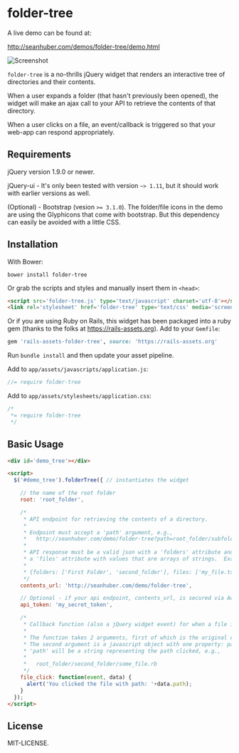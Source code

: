 folder-tree
==============

A live demo can be found at:

http://seanhuber.com/demos/folder-tree/demo.html

![Screenshot](https://cdn.rawgit.com/seanhuber/folder-tree/master/screenshot.png)

`folder-tree` is a no-thrills jQuery widget that renders an interactive tree of directories and their contents.

When a user expands a folder (that hasn't previously been opened), the widget will make an ajax call to your API to retrieve the contents of that directory.

When a user clicks on a file, an event/callback is triggered so that your web-app can respond appropriately.

Requirements
-----------------

jQuery version 1.9.0 or newer.

jQuery-ui - It's only been tested with version `~> 1.11`, but it should work with earlier versions as well.

(Optional) - Bootstrap (vesion `>= 3.1.0`). The folder/file icons in the demo are using the Glyphicons that come with bootstrap. But this dependency can easily be avoided with a little CSS.

Installation
-----------------

With Bower:

```
bower install folder-tree
```

Or grab the scripts and styles and manually insert them in `<head>`:

```html
<script src='folder-tree.js' type='text/javascript' charset='utf-8'></script>
<link rel='stylesheet' href='folder-tree' type='text/css' media='screen' />
```

Or if you are using Ruby on Rails, this widget has been packaged into a ruby gem (thanks to the folks at https://rails-assets.org).  Add to your `Gemfile`:

```ruby
gem 'rails-assets-folder-tree', source: 'https://rails-assets.org'
```

Run `bundle install` and then update your asset pipeline.

Add to `app/assets/javascripts/application.js`:

```javascript
//= require folder-tree
```

Add to `app/assets/stylesheets/application.css`:

```css
/*
 *= require folder-tree
 */
```

Basic Usage
-----------------

```html
<div id='demo_tree'></div>

<script>
  $('#demo_tree').folderTree({ // instantiates the widget

    // the name of the root folder
    root: 'root_folder',

    /*
     * API endpoint for retrieving the contents of a directory.
     *
     * Endpoint must accept a 'path' argument, e.g.,
     *   http://seanhuber.com/demo/folder-tree?path=root_folder/subfolder/another_folder
     *
     * API response must be a valid json with a 'folders' attribute and/or
     * a 'files' attribute with values that are arrays of strings.  Example:
     *
     * {folders: ['First Folder', 'second_folder'], files: ['my_file.txt', 'Hello World.pdf']}
     */
    contents_url: 'http://seanhuber.com/demo/folder-tree',

    // Optional - if your api endpoint, contents_url, is secured via Authorization header check, add the token here
    api_token: 'my_secret_token',

    /*
     * Callback function (also a jQuery widget event) for when a file is clicked.
     *
     * The function takes 2 arguments, first of which is the original click event.
     * The second argument is a javascript object with one property: path
     * 'path' will be a string representing the path clicked, e.g.,
     *
     *   root_folder/second_folder/some_file.rb
     */
    file_click: function(event, data) {
      alert('You clicked the file with path: '+data.path);
    }
  });
</script>
```

License
-----------------

MIT-LICENSE.
